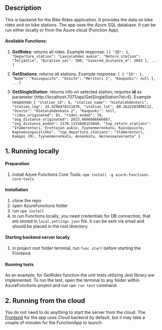## Description

This is backend for the Bike Rides application. It provides the data on bike rides and on bike stations.
The app uses the Azure SQL database.
It can be run either locally or from the Azure cloud (Function App).

#### Available Functions:
1.  **GetRides**: returns all rides. Example response: 
`[{ "ID": 1,
    "Departure_station": "Laajalahden aukio",
    "Return_station": "Teljäntie",
    "Duration_sec": 500,
    "Covered_distance_m": 2043
  },
  ...
  ]`
  
2. **GetStations**: returns all stations. Example response:
  `[
  {
    "ID": 1,
    "Name": "Kaivopuisto",
    "Osoite": "Meritori 1",
    "Kaupunki": null
    }, ...]`

3. **GetSingleStation**: returns info on selected station; requires **id** as parameter (http://localhost:7071/api/GetSingleStation?id=6). Example response:
`{
  "station_id": 6,
  "station_name": "Hietalahdentori",
  "station_lng": 24.9296476311878,
  "station_lat": 60.1622283898112,
  "Osoite": "Hietalahdenkatu 2",
  "Kaupunki": null,
  "rides_originated": 81,
  "rides_ended": 78,
  "avg_distance_originated": 2023.6666666666667,
  "avg_distance_ended": 2170.1153846153848,
  "top_return_stations": "Itämerentori, Erottajan aukio, Tyynenmerenkatu, Kaivopuisto, Kapteeninpuistikko",
  "top_departure_stations": "Itämerentori, Kamppi (M), Tyynenmerenkatu, Annankatu, Hernesaarenranta"
}`

## 1. Running locally
#### Preparation
1. install Azure Functions Core Tools: `npm install -g azure-functions-core-tools` 

#### Installation

1. clone the repo
2. open AzureFunctions folder
3. run `npm install`
4. to run Functions locally, you need credentials for DB connection, that are stored in `local.settings.json` file. It can be sent via email and should be placed in the root directory.

#### Starting backend server locally
1. in project root folder terminal, run `func start` before starting the Frontend.

#### Running tests
As an example, for GetRides function the unit tests utilizing Jest library are implemented. 
To run the test, open the terminal to any folder within AzureFunctions project and run `npm run test` command.


## 2. Running from the cloud
You do not need to do anything to start the server from the cloud. 
The [Frontend](https://github.com/YuliaKokorieva/bikes-project/tree/master/BikeRidesFront) for the app uses Cloud backend by default, but it may take a couple of minutes for the FunctionApp to launch.

